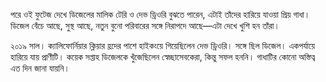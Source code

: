 পরে ওই ফুটেজ দেখে ডিজেলের মালিক টেরি ও দেভ ড্রিওরি বুঝতে পারেন, এটাই তাঁদের হারিয়ে যাওয়া প্রিয় গাধা। ডিজেল বেঁচে আছে, সুস্থ আছে, নতুন বুনো পরিবারের সঙ্গে নিরাপদে আছে—এটা দেখে খুশি হন তাঁরা।

২০১৯ সাল। ক্যালিফোর্নিয়ার ক্লিয়ার হ্রদের পাশে হাইকংয়ে গিয়েছিলেন দেভ ড্রিওরি। সঙ্গে ছিল ডিজেল। একপর্যায়ে হারিয়ে যায় প্রাণীটি। কয়েক সপ্তাহ ডিজেলকে খুঁজেছিলেন স্বেচ্ছাসেবকেরা, কিন্তু সফল হননি। গাধাটির কোনো অস্তিত্ব এত দিন জানা যায়নি।
